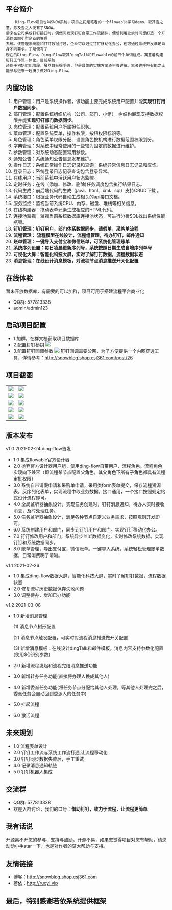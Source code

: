 ## 平台简介

        Ding-Flow项目也叫SNOW系统。项目之初是笔者的一个flowable学习demo，取其雪之意，念及雪之人便有了SNOW。
    后来在公司集成钉钉接口时，偶然间发现钉钉自带工作流插件，便想利用业余时间想打造一个开源的面向小型企业的管理
    系统。该管理系统能和钉钉数据打通，企业可以通过钉钉移动化办公，也可通过系统开发满足自身不同需求。于是便有了
    现在的Ding-Flow。Ding-Flow取其DingTalk和Flowable的前四个单词组成。寓意着构建钉钉工作流一体化。目前系统
    还处于初始孵化阶段，虽然目标很明确，但是具体的实施方案还不够详细。笔者也呼吁有能之士能参与进来一起携手做好Ding-Flow。

## 内置功能

1.  用户管理：用户是系统操作者，该功能主要完成系统用户配置并能**实现钉钉用户数据同步**。
2.  部门管理：配置系统组织机构（公司、部门、小组），树结构展现支持数据权限并能**实现钉钉部门数据同步**。
3.  岗位管理：配置系统用户所属担任职务。
4.  菜单管理：配置系统菜单，操作权限，按钮权限标识等。
5.  角色管理：角色菜单权限分配、设置角色按机构进行数据范围权限划分。
6.  字典管理：对系统中经常使用的一些较为固定的数据进行维护。
7.  参数管理：对系统动态配置常用参数。
8.  通知公告：系统通知公告信息发布维护。
9.  操作日志：系统正常操作日志记录和查询；系统异常信息日志记录和查询。
10. 登录日志：系统登录日志记录查询包含登录异常。
11. 在线用户：当前系统中活跃用户状态监控。
12. 定时任务：在线（添加、修改、删除)任务调度包含执行结果日志。
13. 代码生成：前后端代码的生成（java、html、xml、sql）支持CRUD下载 。
14. 系统接口：根据业务代码自动生成相关的api接口文档。
15. 服务监控：监视当前系统CPU、内存、磁盘、堆栈等相关信息。
16. 在线构建器：拖动表单元素生成相应的HTML代码。
17. 连接池监视：监视当前系统数据库连接池状态，可进行分析SQL找出系统性能瓶颈。
18. **钉钉管理：钉钉用户，部门体系数据同步，请假单，采购单流程**
19. **流程管理： 流程模型在线设计，流程组管理，待办钉钉，邮件通知**
20. **账单管理：一键导入支付宝和微信账单，可系统化管理账单**
21. **系统序列设置：每日凌晨更新序列号，系统按照日期生成自增序列单号**
22. **可视化大屏：智能化科技大屏，实时了解钉钉数据，流程数据状态**
23. **消息管理：在线设计消息模板，对流程节点消息推送开关化配置**
## 在线体验
  暂未开放数据库，有需要的可以加群，项目可用于搭建流程平台商业化
  
- QQ群: 577813338
- admin/admin123  
## 启动项目配置
- 1.加群，在群文档获取项目数据库
- 2.配置钉钉秘钥
  <img src="https://qimetons.oss-cn-beijing.aliyuncs.com/c2a24a8fd77e462586137f21f3a5380f.png"/>
- 3.配置钉钉回调参数
  <img src="https://qimetons.oss-cn-beijing.aliyuncs.com/bbee68c5a1c64092ab4e0fa29d7cdf5d.png"/>
  钉钉回调需要公网，为了方便提供一个内网穿透工具，详情参考：http://snowblog.shop.csj361.com/post/26
  
## 项目截图
<table>
    <tr>
        <td><img src="https://qimetons.oss-cn-beijing.aliyuncs.com/094981bad3844c25b4e0e9ae5fdfb253.png"/></td>
            <td><img src="https://qimetons.oss-cn-beijing.aliyuncs.com/a5b69fa27ba147a89efc229d90e1d27e.png"/></td>
    </tr>
    <tr>
        <td><img src="https://qimetons.oss-cn-beijing.aliyuncs.com/694936c6e1b34af4a9c2525bf25156ba.png"/></td>
        <td><img src="https://qimetons.oss-cn-beijing.aliyuncs.com/102a95b10c5b4094ae9eea060ed3d0c4.png"/></td>
    </tr>
    <tr>
        <td><img src="https://qimetons.oss-cn-beijing.aliyuncs.com/de48282f792d4300ba26b7a397464d71.png"/></td>
        <td><img src="https://qimetons.oss-cn-beijing.aliyuncs.com/952eaddf26164feaae13ec9ffdbeab35.png"/></td>
    </tr>
    <tr>
         <td><img src="https://qimetons.oss-cn-beijing.aliyuncs.com/593f9a39070b4a5f879b91d94c6cc65e.png"/></td>
         <td><img src="https://qimetons.oss-cn-beijing.aliyuncs.com/75db4a86e2224be7bdfd3de6e6cce43b.png"/></td>
    </tr>
    <tr>
        <td><img src="https://qimetons.oss-cn-beijing.aliyuncs.com/416ffa7c1f1f42f8807a24dc2e63a08d.png"/></td>
        <td><img src="https://qimetons.oss-cn-beijing.aliyuncs.com/0ffee016a6be4d5eb5b5f18a0291353e.png"/></td>
    </tr>
</table>

## 版本发布
v1.0 2021-02-24 ding-flow首发
  - 1.0 集成flowable官方设计器
  - 2.0 抛弃官方设计器用户组，使用ding-flow自带用户，流程角色。流程角色实现向下兼容（即流程某节点配置父角色，其父角色下所有子角色都具有流程审批权限）
  - 3.0 系统自带请假申请和采购单申请，采用类form表单提交，保存流程资源表。反序列化表单，实现流程中取业务数据。接口通用，一个接口按照规定格式设计流程即可。
  - 4.0 全局监听器抽象设计，实现任务创建时，钉钉消息通知，待办人实时接收消息，及时处理任务。
  - 5.0 任务监听器抽象设计，满足各种节点自定义业务需求，按照规则开发即可。
  - 6.0 系统创建用户和部门，同步到钉钉用户和部门。实现钉钉移动化办公。
  - 7.0 钉钉修改用户和部门，系统异步监听数据变化，实时修改系统数据。实现钉钉和系统数据同步。
  - 8.0 账单管理，导出支付宝，微信账单。一键导入系统，系统轻松管理账单数据，日常消费明了清晰。
  
v1.1 2021-02-26 
   - 1.0 集成ding-flow数据大屏，智能化科技大屏，实时了解钉钉数据，流程数据状态
   - 2.0 修复流程历史数据保存失败问题
   - 3.0 调整待办，增加已办功能
   
v1.2 2021-03-08
   - 1.0 新增消息管理
   
     (1) 消息节点树形配置
     
     (2) 消息节点触发配置，可实时对流程消息推送做开关配置
     
     (3) 新增消息模板：在线设计dingTalk和邮件模板。消息内容支持参数化配置(使用${}识别参数)
   - 2.0 新增流程发起和流程完结消息推送功能
   - 3.0 新增转办任务功能(直接将办理人换成其他人)
   - 4.0 新增委派任务功能(将任务节点分配给其他人处理，等其他人处理完之后，委派任务会自动回到委派人的任务中) 
   - 5.0 挂起流程
   - 6.0 激活流程   
   
## 未来规划

 - 1.0 流程表单设计
 - 2.0 钉钉工作流与系统工作流打通,让流程移动化
 - 3.0 钉钉同步数据失败后，手工重试
 - 4.0 记录消息通知轨迹
 - 5.0 钉钉机器人集成
 
## 交流群
 - QQ群: 577813338
 - 欢迎入群讨论，我们的口号：**借助钉钉，致力于流程，让流程更简单**
 
## 我有话说 
  开源离不开您的参与、支持与鼓励。开源不易，如果您觉得项目对您有帮助，请您动动小手star一下，也是对作者的莫大帮助与支持。

## 友情链接
   - 博客：http://snowblog.shop.csj361.com
   - 若依：http://ruoyi.vip 
   
## 最后，特别感谢若依系统提供框架
    
